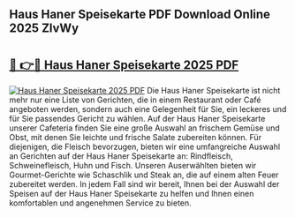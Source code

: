 ## Haus Haner Speisekarte PDF Download Online 2025 ZlvWy

# <h2><a href="http://gcb56bk.nevu.top/?p=Haus+Haner+Speisekarte">🔗 👉🔴 Haus Haner Speisekarte 2025 PDF</a></h2>

[![Haus Haner Speisekarte 2025 PDF](https://i.imgur.com/dBaPXMq.png)](http://gcb56bk.nevu.top/?p=Haus+Haner+Speisekarte)
Die Haus Haner Speisekarte ist nicht mehr nur eine Liste von Gerichten, die in einem Restaurant oder Café angeboten werden, sondern auch eine Gelegenheit für Sie, ein leckeres und für Sie passendes Gericht zu wählen. Auf der Haus Haner Speisekarte unserer Cafeteria finden Sie eine große Auswahl an frischem Gemüse und Obst, mit denen Sie leichte und frische Salate zubereiten können. Für diejenigen, die Fleisch bevorzugen, bieten wir eine umfangreiche Auswahl an Gerichten auf der Haus Haner Speisekarte an: Rindfleisch, Schweinefleisch, Huhn und Fisch. Unseren Auserwählten bieten wir Gourmet-Gerichte wie Schaschlik und Steak an, die auf einem alten Feuer zubereitet werden. In jedem Fall sind wir bereit, Ihnen bei der Auswahl der Speisen auf der Haus Haner Speisekarte zu helfen und Ihnen einen komfortablen und angenehmen Service zu bieten.
